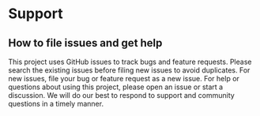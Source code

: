 # Support 

## How to file issues and get help

This project uses GitHub issues to track bugs and feature requests. Please search the existing issues before filing new issues to avoid duplicates. For new issues, file your bug or feature request as a new issue. For help or questions about using this project, please open an issue or start a discussion. We will do our best to respond to support and community questions in a timely manner.
